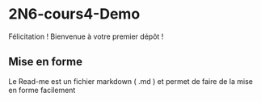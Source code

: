 # 2N6-cours4-Demo

Félicitation ! Bienvenue à votre premier dépôt !

## Mise en forme

Le Read-me est un fichier markdown ( .md ) et permet de faire de la mise en forme facilement
